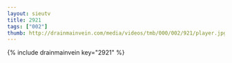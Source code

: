 ```yaml
--- 
layout: sieutv
title: 2921
tags: ["002"]
thumb: http://drainmainvein.com/media/videos/tmb/000/002/921/player.jpg
---
```

{% include drainmainvein key="2921" %} 
